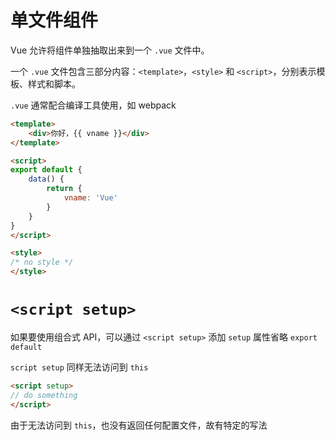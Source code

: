 # 单文件组件

Vue 允许将组件单独抽取出来到一个 `.vue` 文件中。

一个 `.vue` 文件包含三部分内容：`<template>`，`<style>` 和 `<script>`，分别表示模板、样式和脚本。

`.vue` 通常配合编译工具使用，如 <span data-type="text" parent-style="color: var(--b3-card-success-color);background-color: var(--b3-card-success-background);">webpack</span>

```html
<template>
    <div>你好，{{ vname }}</div>
</template>

<script>
export default {
    data() {
        return {
            vname: 'Vue'
        }
    }
}
</script>

<style>
/* no style */
</style>
```

# `<script setup>`

如果要使用组合式 API，可以通过 `<script setup>` 添加 `setup` 属性省略 `export default`

`script setup` 同样无法访问到 `this`

```html
<script setup>
// do something
</script>
```

由于无法访问到 `this`，也没有返回任何配置文件，故有特定的写法
